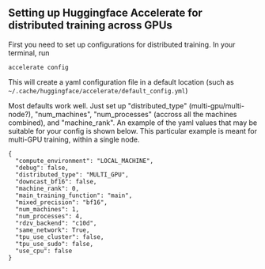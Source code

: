 ## Setting up Huggingface Accelerate for distributed training across GPUs

First you need to set up configurations for distributed training. In your terminal, run

`accelerate config`

This will create a yaml configuration file in a default location (such as `~/.cache/huggingface/accelerate/default_config.yml`)

Most defaults work well. Just set up  "distributed_type" (multi-gpu/multi-node?),  "num_machines",  "num_processes" (accross all the machines combined), and "machine_rank". An example of the yaml values that may be suitable for your config is shown below. This particular example is meant for multi-GPU training, within a single node.

```
{
  "compute_environment": "LOCAL_MACHINE",
  "debug": false,
  "distributed_type": "MULTI_GPU",
  "downcast_bf16": false,
  "machine_rank": 0,
  "main_training_function": "main",
  "mixed_precision": "bf16",
  "num_machines": 1,
  "num_processes": 4,
  "rdzv_backend": "c10d",
  "same_network": True,
  "tpu_use_cluster": false,
  "tpu_use_sudo": false,
  "use_cpu": false
}
```